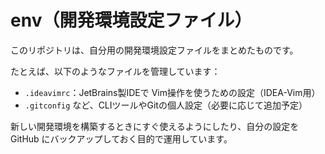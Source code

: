# env（開発環境設定ファイル）

このリポジトリは、自分用の開発環境設定ファイルをまとめたものです。

たとえば、以下のようなファイルを管理しています：

- `.ideavimrc`：JetBrains製IDEで Vim操作を使うための設定（IDEA-Vim用）
- `.gitconfig` など、CLIツールやGitの個人設定（必要に応じて追加予定）

新しい開発環境を構築するときにすぐ使えるようにしたり、自分の設定を GitHub にバックアップしておく目的で運用しています。